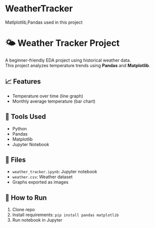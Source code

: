 # WeatherTracker
Matlplotlib,Pandas used in this project


# 🌤️ Weather Tracker Project

A beginner-friendly EDA project using historical weather data.  
This project analyzes temperature trends using **Pandas** and **Matplotlib**.

## 📈 Features

- Temperature over time (line graph)
- Monthly average temperature (bar chart)

## 🧰 Tools Used

- Python
- Pandas
- Matplotlib
- Jupyter Notebook

## 📁 Files

- `weather_tracker.ipynb`: Jupyter notebook
- `weather.csv`: Weather dataset
- Graphs exported as images

## 🚀 How to Run

1. Clone repo
2. Install requirements: `pip install pandas matplotlib`
3. Run notebook in Jupyter
